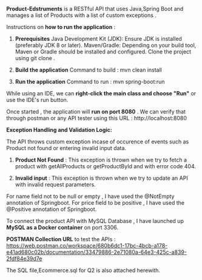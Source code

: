 **Product-Edstruments** is a RESTful API that uses Java,Spring Boot and manages a list of Products with a list of custom exceptions . 

Instructions on **how to run the application** : 

1. **Prerequisites**
Java Development Kit (JDK): Ensure JDK is installed (preferably JDK 8 or later).
Maven/Gradle: Depending on your build tool, Maven or Gradle should be installed and configured.
Clone the project using git clone .

3. **Build the application**
   Command to build : mvn clean install

4. **Run the application**
   Command to run : mvn spring-boot:run

While using an IDE, we can **right-click the main class and choose "Run"** or use the IDE's run button.

Once started , the application will **run on port 8080** . 
We can verify that through postman or any API tester using this URL :  http://localhost:8080


**Exception Handling and Validation Logic:**

The API throws custom exception incase of occurence of events such as Product not found or entering invalid input data. 
1. **Product Not Found** : This exception is thrown when we try to fetch a product with getAllProducts or getProductById and with error code 404. 

2. **Invalid input** : This exception is thrown when we try to update an API with invalid request parameters.

For name field not to be null or empty , I have used the @NotEmpty annotation of Springboot. 
For price field to be positive , I have used the @Positive annotation of Springboot. 

To connect the product API with MySQL Database , I have launched up **MySQL as a Docker container** on port 3306. 

**POSTMAN Collection URL** to test the APIs : 
https://web.postman.co/workspace/680b6dc1-17bc-4bcb-a178-e41ad680c02b/documentation/33479886-2e71080a-64e3-425c-a839-2fdf84e39d7e

The SQL file,Ecommerce.sql for Q2 is also attached herewith. 


